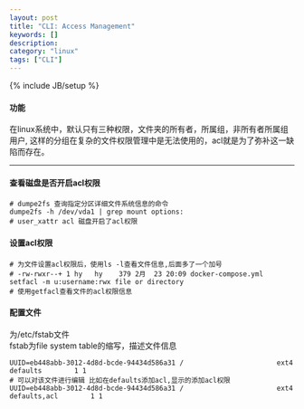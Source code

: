 ```yaml
---
layout: post
title: "CLI: Access Management"
keywords: []
description: 
category: "linux"
tags: ["CLI"]
---
```

{% include JB/setup %}

#### 功能
在linux系统中，默认只有三种权限，文件夹的所有者，所属组，非所有者所属组用户,
这样的分组在复杂的文件权限管理中是无法使用的，acl就是为了弥补这一缺陷而存在。
<hr />


#### 查看磁盘是否开启acl权限
```shell
# dumpe2fs 查询指定分区详细文件系统信息的命令
dumpe2fs -h /dev/vda1 | grep mount options:
# user_xattr acl 磁盘开启了acl权限
```

#### 设置acl权限
```shell
# 为文件设置acl权限后，使用ls -l查看文件信息,后面多了一个加号
# -rw-rwxr--+ 1 hy   hy    379 2月  23 20:09 docker-compose.yml
setfacl -m u:username:rwx file or directory
# 使用getfacl查看文件的acl权限信息
```

#### 配置文件
为/etc/fstab文件<br />
fstab为file system table的缩写，描述文件信息
```shell
UUID=eb448abb-3012-4d8d-bcde-94434d586a31 /                       ext4    defaults        1 1
# 可以对该文件进行编辑 比如在defaults添加acl,显示的添加acl权限
UUID=eb448abb-3012-4d8d-bcde-94434d586a31 /                       ext4    defaults,acl        1 1
```
